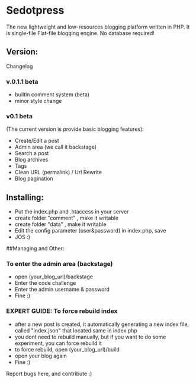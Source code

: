 # Sedotpress
The new lightweight and low-resources blogging platform written in PHP. It is single-file Flat-file blogging engine. No database required!

## Version:

Changelog

### v.0.1.1 beta
* builtin comment system (beta)
* minor style change
### v0.1 beta
(The current version is provide basic blogging features):
* Create/Edit a post
* Admin area (we call it backstage)
* Search a post
* Blog archives
* Tags
* Clean URL (permalink) / Url Rewrite
* Blog pagination

## Installing:
* Put the index.php and .htaccess in your server
* create folder "comment" , make it writable
* create folder "data" , make it writable
* Edit the config parameter (user&password) in index.php, save
* JOS :)

##Managing and Other:

### To enter the admin area (backstage)
* open (your_blog_url)/backstage
* Enter the code challenge
* Enter the admin username & password
* Fine :)

### EXPERT GUIDE: To force rebuild index
* after a new post is created, it automatically generating a new index file, called "index.json" that located same in index.php
* you dont need to rebuild manually, but if you want to do some experiment, you can force rebuild it
* to force rebuild, open (your_blog_url)/build
* open your blog again
* Fine :)

Report bugs here, and contribute :)
